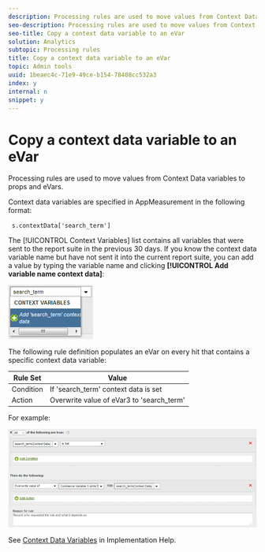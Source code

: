 ```yaml
---
description: Processing rules are used to move values from Context Data variables to props and eVars.
seo-description: Processing rules are used to move values from Context Data variables to props and eVars.
seo-title: Copy a context data variable to an eVar
solution: Analytics
subtopic: Processing rules
title: Copy a context data variable to an eVar
topic: Admin tools
uuid: 1beaec4c-71e9-49ce-b154-78408cc532a3
index: y
internal: n
snippet: y
---
```


# Copy a context data variable to an eVar

Processing rules are used to move values from Context Data variables to props and eVars.

Context data variables are specified in AppMeasurement in the following format:

```
 s.contextData['search_term']
```

The [!UICONTROL Context Variables] list contains all variables that were sent to the report suite in the previous 30 days. If you know the context data variable name but have not sent it into the current report suite, you can add a value by typing the variable name and clicking **[!UICONTROL Add variable name context data]**:

![](assets/add-context-variable.png)

The following rule definition populates an eVar on every hit that contains a specific context data variable: 

|  Rule Set  | Value  |
|---|---|
|  Condition  | If 'search_term' context data is set  |
|  Action  | Overwrite value of eVar3 to 'search_term'  |

For example:

![](assets/set-context-data.png)

See [Context Data Variables](http://marketing.adobe.com/resources/help/en_US/sc/implement/index.html?f=context_data_variables) in Implementation Help. 
